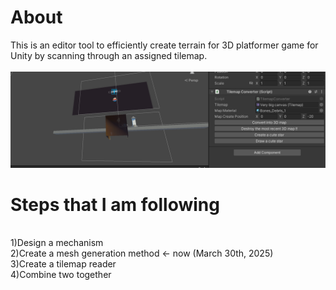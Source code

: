 # About
This is an editor tool to efficiently create terrain for 3D platformer game for Unity by scanning through an assigned tilemap.<br><br>
<img src="https://github.com/TrueRyoB/Tilemap-to-Terrain-Converter/blob/main/photos%20for%20readme/screenshot%20march%2030th.png" width="700px"><br>

# Steps that I am following
<br>
1)Design a mechanism<br>
2)Create a mesh generation method <- now (March 30th, 2025)<br>
3)Create a tilemap reader<br>
4)Combine two together<br>
<br>
